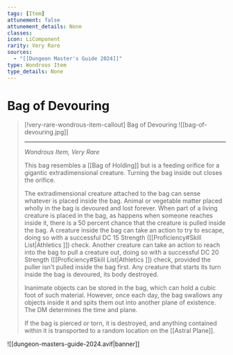 ```yaml
---
tags: [Item]
attunement: false
attunement_details: None
classes: 
icon: LiComponent
rarity: Very Rare
sources:
  - "[[Dungeon Master's Guide 2024]]"
type: Wondrous Item
type_details: None
---
```

# Bag of Devouring
>[!very-rare-wondrous-item-callout] Bag of Devouring
>![[bag-of-devouring.jpg]]
>
>- - -
>_Wondrous Item, Very Rare_
>
>This bag resembles a [[Bag of Holding]] but is a feeding orifice for a gigantic extradimensional creature. Turning the bag inside out closes the orifice.
>
>The extradimensional creature attached to the bag can sense whatever is placed inside the bag. Animal or vegetable matter placed wholly in the bag is devoured and lost forever. When part of a living creature is placed in the bag, as happens when someone reaches inside it, there is a 50 percent chance that the creature is pulled inside the bag. A creature inside the bag can take an action to try to escape, doing so with a successful DC 15 Strength ([[Proficiency#Skill List\|Athletics ]]) check. Another creature can take an action to reach into the bag to pull a creature out, doing so with a successful DC 20 Strength ([[Proficiency#Skill List\|Athletics ]]) check, provided the puller isn't pulled inside the bag first. Any creature that starts its turn inside the bag is devoured, its body destroyed.
>
>Inanimate objects can be stored in the bag, which can hold a cubic foot of such material. However, once each day, the bag swallows any objects inside it and spits them out into another plane of existence. The DM determines the time and plane.
>
>If the bag is pierced or torn, it is destroyed, and anything contained within it is transported to a random location on the [[Astral Plane]].
>


![[dungeon-masters-guide-2024.avif|banner]]